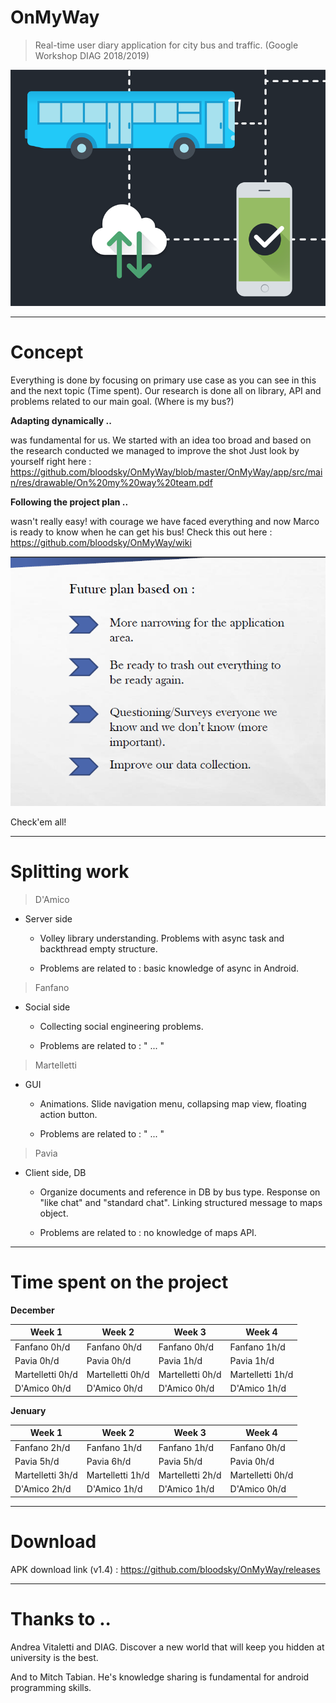 # OnMyWay

> Real-time user diary application for city bus and traffic. (Google Workshop DIAG 2018/2019)

![alt text](https://github.com/bloodsky/OnMyWay/blob/master/OnMyWay/app/src/main/res/drawable/asd.png)

---

# Concept


Everything is done by focusing on primary use case as you can see in this and the next topic (Time spent).
Our research is done all on library, API and problems related to our main goal. (Where is my bus?)


**Adapting dynamically ..**

was fundamental for us. We started with an idea too broad and based on the research conducted we managed to improve the shot
Just look by yourself right here : https://github.com/bloodsky/OnMyWay/blob/master/OnMyWay/app/src/main/res/drawable/On%20my%20way%20team.pdf


**Following the project plan ..**

wasn't really easy! with courage we have faced everything and now Marco is ready to know when he can get his bus!
Check this out here : 
https://github.com/bloodsky/OnMyWay/wiki


![alt text](https://github.com/bloodsky/OnMyWay/blob/master/OnMyWay/app/src/main/res/drawable/screen8.png)

Check'em all!

---

# Splitting work


> D'Amico

- Server side

  - Volley library understanding. Problems with async task and backthread empty structure.
  
  - Problems are related to : basic knowledge of async in Android. 

> Fanfano

- Social side

  - Collecting social engineering problems. 

  - Problems are related to : " ... "

> Martelletti

- GUI
  
  - Animations. Slide navigation menu, collapsing map view, floating action button.
  
  - Problems are related to : " ... "

> Pavia

- Client side, DB 

  - Organize documents and reference in DB by bus type. Response on "like chat" and "standard chat".  Linking structured message to maps object. 
  
  - Problems are related to : no knowledge of maps API.

---

# Time spent on the project

**December**

Week 1 | Week 2 | Week 3 | Week 4
------------ | ------------- | ------------- | -------------
Fanfano     0h/d | Fanfano     0h/d | Fanfano     0h/d | Fanfano     1h/d
Pavia       0h/d | Pavia       0h/d | Pavia       1h/d | Pavia       1h/d
Martelletti 0h/d | Martelletti 0h/d | Martelletti 0h/d | Martelletti 1h/d
D'Amico     0h/d | D'Amico     0h/d | D'Amico     0h/d | D'Amico     1h/d


**Jenuary**

Week 1 | Week 2 | Week 3 | Week 4
------------ | ------------- | ------------- | -------------
Fanfano     2h/d | Fanfano     1h/d | Fanfano     1h/d | Fanfano     0h/d
Pavia       5h/d | Pavia       6h/d | Pavia       5h/d | Pavia       0h/d
Martelletti 3h/d | Martelletti 1h/d | Martelletti 2h/d | Martelletti 0h/d
D'Amico     2h/d | D'Amico     1h/d | D'Amico     1h/d | D'Amico     0h/d 

---

# Download

APK download link (v1.4) : https://github.com/bloodsky/OnMyWay/releases

---

# Thanks to ..

Andrea Vitaletti and DIAG. Discover a new world that will keep you hidden at university is the best.

And to Mitch Tabian. He's knowledge sharing is fundamental for android programming skills.

